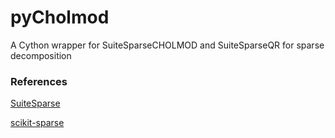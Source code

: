 # pyCholmod

A Cython wrapper for SuiteSparseCHOLMOD and SuiteSparseQR for sparse decomposition 

### References

[SuiteSparse](https://github.com/DrTimothyAldenDavis/SuiteSparse)

[scikit-sparse](https://github.com/scikit-sparse/scikit-sparse)

